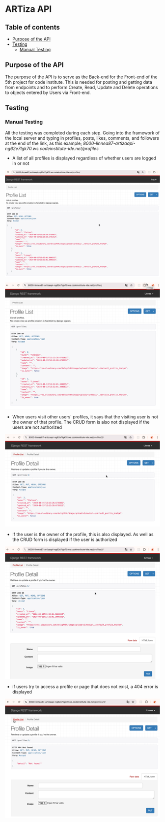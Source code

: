 # ARTiza API

## Table of contents

- [Purpose of the API](#purpose-of-the-api)
- [Testing](#testing)
    - [Manual Testing](#manual-testing)

## Purpose of the API

The purpose of the API is to serve as the Back-end for the Front-end of the 5th project for code institute. This is needed for posting and getting data from endpoints and to perform Create, Read, Update and Delete operations to objects entered by Users via Front-end.

## Testing

### Manual Testing

All the testing was completed during each step. Going into the framework of the local server and typing in profiles, posts, likes, comments, and followers at the end of the link, as this example; *8000-linnea87-artizaapi-ng62e7lgk70.ws.codeinstitute-ide.net/profiles*

* A list of all profiles is displayed regardless of whether users are logged in or not


![Profile Testing- signed out](readmedoc/profile-testing5.png)

![Profile Testing- signed in](readmedoc/profile-testing-1.png)

* When users visit other users' profiles, it says that the visiting user is not the owner of that profile. The CRUD form is also not displayed if the users are not authorized

![Profile Testing- not authorized](readmedoc/profile-testing2.png)

* If the user is the owner of the profile, this is also displayed. As well as the CRUD form is displayed if the user is authorized

![Profile Testing- authorized](readmedoc/profile-testing3.png)

* if users try to access a profile or page that does not exist, a 404 error is displayed

![Profile Testing- 404 error](readmedoc/profile-testing4-error.png)

